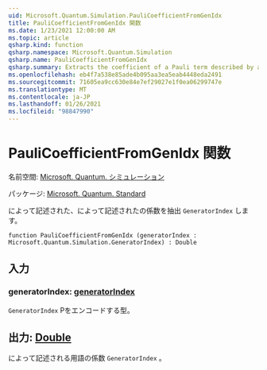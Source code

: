 ```yaml
---
uid: Microsoft.Quantum.Simulation.PauliCoefficientFromGenIdx
title: PauliCoefficientFromGenIdx 関数
ms.date: 1/23/2021 12:00:00 AM
ms.topic: article
qsharp.kind: function
qsharp.namespace: Microsoft.Quantum.Simulation
qsharp.name: PauliCoefficientFromGenIdx
qsharp.summary: Extracts the coefficient of a Pauli term described by a `GeneratorIndex`.
ms.openlocfilehash: eb4f7a538e85ade4b095aa3ea5eab4448eda2491
ms.sourcegitcommit: 71605ea9cc630e84e7ef29027e1f0ea06299747e
ms.translationtype: MT
ms.contentlocale: ja-JP
ms.lasthandoff: 01/26/2021
ms.locfileid: "98847990"
---
```

# <a name="paulicoefficientfromgenidx-function"></a>PauliCoefficientFromGenIdx 関数

名前空間: [Microsoft. Quantum. シミュレーション](xref:Microsoft.Quantum.Simulation)

パッケージ: [Microsoft. Quantum. Standard](https://nuget.org/packages/Microsoft.Quantum.Standard)


によって記述された、によって記述されたの係数を抽出 `GeneratorIndex` します。

```qsharp
function PauliCoefficientFromGenIdx (generatorIndex : Microsoft.Quantum.Simulation.GeneratorIndex) : Double
```


## <a name="input"></a>入力

### <a name="generatorindex--generatorindex"></a>generatorIndex: [generatorIndex](xref:Microsoft.Quantum.Simulation.GeneratorIndex)

`GeneratorIndex` Pをエンコードする型。



## <a name="output--double"></a>出力: [Double](xref:microsoft.quantum.lang-ref.double)

によって記述される用語の係数 `GeneratorIndex` 。